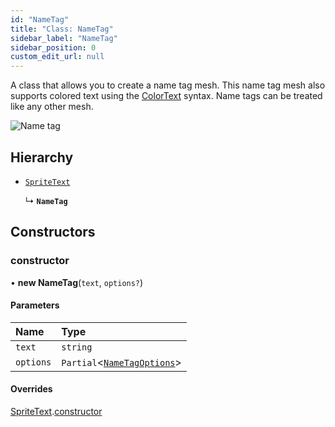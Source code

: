 ```yaml
---
id: "NameTag"
title: "Class: NameTag"
sidebar_label: "NameTag"
sidebar_position: 0
custom_edit_url: null
---
```


A class that allows you to create a name tag mesh. This name tag mesh also supports colored text
using the [ColorText](ColorText.md) syntax. Name tags can be treated like any other mesh.

![Name tag](/img/docs/nametag.png)

## Hierarchy

- [`SpriteText`](SpriteText.md)

  ↳ **`NameTag`**

## Constructors

### constructor

• **new NameTag**(`text`, `options?`)

#### Parameters

| Name | Type |
| :------ | :------ |
| `text` | `string` |
| `options` | `Partial`<[`NameTagOptions`](../modules.md#nametagoptions-2)\> |

#### Overrides

[SpriteText](SpriteText.md).[constructor](SpriteText.md#constructor-14)
